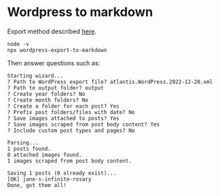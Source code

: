 # Wordpress to markdown

Export method described [here](https://daext.com/blog/convert-wordpress-articles-to-markdown/).

``` shell
node -v
npx wordpress-export-to-markdown
```

Then answer questions such as:

``` shell
Starting wizard...
? Path to WordPress export file? atlantis.WordPress.2022-12-20.xml
? Path to output folder? output
? Create year folders? No
? Create month folders? No
? Create a folder for each post? Yes
? Prefix post folders/files with date? No
? Save images attached to posts? Yes
? Save images scraped from post body content? Yes
? Include custom post types and pages? No

Parsing...
1 posts found.
0 attached images found.
1 images scraped from post body content.

Saving 1 posts (0 already exist)...
[OK] jane-s-infinite-rosary
Done, got them all!
```
